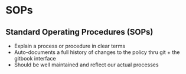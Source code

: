 # SOPs

## Standard Operating Procedures (SOPs)

* Explain a process or procedure in clear terms
* Auto-documents a full history of changes to the policy thru git + the gitbook interface
* Should be well maintained and reflect our actual processes
